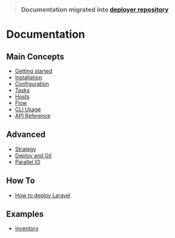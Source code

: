>
> ### Documentation migrated into [deployer repository](https://github.com/deployphp/deployer/tree/master/docs)
>

# Documentation

## Main Concepts

* [Getting started](getting-started.md)
* [Installation](installation.md)
* [Configuration](configuration.md)
* [Tasks](tasks.md)
* [Hosts](hosts.md)
* [Flow](flow.md)
* [CLI Usage](cli.md)
* [API Reference](api.md)

## Advanced

* [Strategy](advanced/deploy-strategies.md)
* [Deploy and Git](advanced/deploy-and-git.md)
* [Parallel IO](advanced/parallel-io.md)

## How To

* [How to deploy Laravel](how-to-deploy-laravel.md)

## Examples

* [Inventory](examples/inventory.md)
